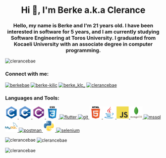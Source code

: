 
<h1 align="center">Hi 👋, I'm Berke a.k.a Clerance</h1>


<h3 align="center">Hello, my name is Berke and I'm 21 years old. I have been interested in software for 5 years, and I am currently studying Software Engineering at Toros University. I graduated from Kocaeli University with an associate degree in computer programming.</h3>

<p align="left"> <img src="https://komarev.com/ghpvc/?username=clerancebae&label=Profile%20views&color=0e75b6&style=flat" alt="clerancebae" /> </p>

<h3 align="left">Connect with me:</h3>
<p align="left">
<a href="https://twitter.com/berkebae" target="blank"><img align="center" src="https://raw.githubusercontent.com/rahuldkjain/github-profile-readme-generator/master/src/images/icons/Social/twitter.svg" alt="berkebae" height="30" width="40" /></a>
<a href="https://linkedin.com/in/berke-kilic" target="blank"><img align="center" src="https://raw.githubusercontent.com/rahuldkjain/github-profile-readme-generator/master/src/images/icons/Social/linked-in-alt.svg" alt="berke-kilic" height="30" width="40" /></a>
<a href="https://instagram.com/berke_klc_" target="blank"><img align="center" src="https://raw.githubusercontent.com/rahuldkjain/github-profile-readme-generator/master/src/images/icons/Social/instagram.svg" alt="berke_klc_" height="30" width="40" /></a>
<a href="https://www.leetcode.com/clerancebae" target="blank"><img align="center" src="https://raw.githubusercontent.com/rahuldkjain/github-profile-readme-generator/master/src/images/icons/Social/leet-code.svg" alt="clerancebae" height="30" width="40" /></a>
</p>

<h3 align="left">Languages and Tools:</h3>
<p align="left"> <a href="https://www.cprogramming.com/" target="_blank" rel="noreferrer"> <img src="https://raw.githubusercontent.com/devicons/devicon/master/icons/c/c-original.svg" alt="c" width="40" height="40"/> </a> <a href="https://www.w3schools.com/cpp/" target="_blank" rel="noreferrer"> <img src="https://raw.githubusercontent.com/devicons/devicon/master/icons/cplusplus/cplusplus-original.svg" alt="cplusplus" width="40" height="40"/> </a> <a href="https://www.w3schools.com/cs/" target="_blank" rel="noreferrer"> <img src="https://raw.githubusercontent.com/devicons/devicon/master/icons/csharp/csharp-original.svg" alt="csharp" width="40" height="40"/> </a> <a href="https://www.w3schools.com/css/" target="_blank" rel="noreferrer"> <img src="https://raw.githubusercontent.com/devicons/devicon/master/icons/css3/css3-original-wordmark.svg" alt="css3" width="40" height="40"/> </a> <a href="https://flutter.dev" target="_blank" rel="noreferrer"> <img src="https://www.vectorlogo.zone/logos/flutterio/flutterio-icon.svg" alt="flutter" width="40" height="40"/> </a> <a href="https://git-scm.com/" target="_blank" rel="noreferrer"> <img src="https://www.vectorlogo.zone/logos/git-scm/git-scm-icon.svg" alt="git" width="40" height="40"/> </a> <a href="https://www.w3.org/html/" target="_blank" rel="noreferrer"> <img src="https://raw.githubusercontent.com/devicons/devicon/master/icons/html5/html5-original-wordmark.svg" alt="html5" width="40" height="40"/> </a> <a href="https://www.java.com" target="_blank" rel="noreferrer"> <img src="https://raw.githubusercontent.com/devicons/devicon/master/icons/java/java-original.svg" alt="java" width="40" height="40"/> </a> <a href="https://developer.mozilla.org/en-US/docs/Web/JavaScript" target="_blank" rel="noreferrer"> <img src="https://raw.githubusercontent.com/devicons/devicon/master/icons/javascript/javascript-original.svg" alt="javascript" width="40" height="40"/> </a> <a href="https://www.mongodb.com/" target="_blank" rel="noreferrer"> <img src="https://raw.githubusercontent.com/devicons/devicon/master/icons/mongodb/mongodb-original-wordmark.svg" alt="mongodb" width="40" height="40"/> </a> <a href="https://www.microsoft.com/en-us/sql-server" target="_blank" rel="noreferrer"> <img src="https://www.svgrepo.com/show/303229/microsoft-sql-server-logo.svg" alt="mssql" width="40" height="40"/> </a> <a href="https://www.mysql.com/" target="_blank" rel="noreferrer"> <img src="https://raw.githubusercontent.com/devicons/devicon/master/icons/mysql/mysql-original-wordmark.svg" alt="mysql" width="40" height="40"/> </a> <a href="https://postman.com" target="_blank" rel="noreferrer"> <img src="https://www.vectorlogo.zone/logos/getpostman/getpostman-icon.svg" alt="postman" width="40" height="40"/> </a> <a href="https://www.python.org" target="_blank" rel="noreferrer"> <img src="https://raw.githubusercontent.com/devicons/devicon/master/icons/python/python-original.svg" alt="python" width="40" height="40"/> </a> <a href="https://www.selenium.dev" target="_blank" rel="noreferrer"> <img src="https://raw.githubusercontent.com/detain/svg-logos/780f25886640cef088af994181646db2f6b1a3f8/svg/selenium-logo.svg" alt="selenium" width="40" height="40"/> </a> </p>

<p><img align="left" src="https://github-readme-stats.vercel.app/api/top-langs?username=clerancebae&show_icons=true&locale=en&layout=compact" alt="clerancebae" /></p>

<p>&nbsp;<img align="center" src="https://github-readme-stats.vercel.app/api?username=clerancebae&show_icons=true&locale=en" alt="clerancebae" /></p>

<p><img align="center" src="https://github-readme-streak-stats.herokuapp.com/?user=clerancebae&" alt="clerancebae" /></p>


<!--Hello, my name is Berke and I'm 21 years old. I have been interested in software for 5 years, and I am currently studying Software Engineering at Toros University. I graduated from Kocaeli University with an associate degree in computer programming.

<div align="center">
<img src="https://komarev.com/ghpvc/?username=clerancebae&color=blue" alt="clerancebae"/>
<br>
  
  [![Discord Presence](https://lanyard.cnrad.dev/api/419836743878180874)](https://discord.com/users/419836743878180874)
<br>
   <a href="https://ionicabizau.github.io/github-profile-languages/api.html?clerancebae"><img src="https://github-readme-stats-sigma-five.vercel.app/api/top-langs/?username=clerancebae&layout=compact&theme=highcontrast&langs_count=10" alt="top languages"></a>
  <br>
 <!-- <img src="http://github-readme-streak-stats.herokuapp.com?user=clerancebae&theme=highcontrast&hide_border=true">
</div>
  <!--<p align="center">
  <img width="320" height="445" src="https://spotify-github-profile.vercel.app/api/view?uid=21pc7okfoaufu2gztbrzbjqkq&cover_image=true&theme=default&bar_color=ff0000&bar_color_cover=true">
</p>


 <!--## 📞 Contact with me:
<p style="display: inline-block;" align="center">
<a href="https://www.instagram.com/clerancebae" target="blank"><img align="center" src="https://raw.githubusercontent.com/rahuldkjain/github-profile-readme-generator/master/src/images/icons/Social/instagram.svg" alt="clerancebae" height="30" width="40" /></a><a href="https://open.spotify.com/user/21pc7okfoaufu2gztbrzbjqkq" target="blank"><img align="center" src="https://raw.githubusercontent.com/rahuldkjain/github-profile-readme-generator/master/src/images/icons/Social/spotify.svg" alt="clerancebae" height="30" width="40" /></a> 
<a href="https://open.spotify.com/artist/6CGsPYgRSVWoUeoH0rWaZx" target="blank"><img align="center" src="https://raw.githubusercontent.com/rahuldkjain/github-profile-readme-generator/master/src/images/icons/Social/spotify.svg" alt="clerancebae" height="30" width="40" /></a>
<a href="https://discord.com/users/419836743878180874" target="blank"><img align="center" src="https://raw.githubusercontent.com/rahuldkjain/github-profile-readme-generator/master/src/images/icons/Social/discord.svg" alt="clerancebae" height="30" width="40" /></a>
</p>

## 💻 Languages and Tools I'm Interested In:

<p style="display: inline-block;" align="center">
  <kbd>
    <kbd>💻</kbd>
    <br>
    <br>
    <img width="30px" src="https://www.vectorlogo.zone/logos/flutterio/flutterio-icon.svg" /> 
    <img width="30px" src="https://seeklogo.com/images/C/c-sharp-c-logo-02F17714BA-seeklogo.com.png" /> 
    <img width="30px" src="https://seeklogo.com/images/C/c-logo-43CE78FF9C-seeklogo.com.png" /> 
    <img width="30px" src="https://seeklogo.com/images/P/python-logo-A32636CAA3-seeklogo.com.png" />
  </kbd>
  <kbd>
    <kbd>🌐</kbd>
    <br>
    <br>
    <img width="30px" src="https://cdn.discordapp.com/attachments/1056653734236655658/1095765931218698311/5847f5bdcef1014c0b5e489c.png" />
    <img width="30px" src="https://cdn.discordapp.com/attachments/1056653734236655658/1095765930992218193/68747470733a2f2f7365656b6c6f676f2e636f6d2f696d616765732f432f637373332d6c6f676f2d383732343037353237342d7365656b6c6f676f2e636f6d2e706e67.png" />
    <img width="30px" src="https://upload.wikimedia.org/wikipedia/commons/thumb/9/99/Unofficial_JavaScript_logo_2.svg/512px-Unofficial_JavaScript_logo_2.svg.png?20141107110902" />
    <img width="30px" src="https://nodejs.org/static/images/logo.svg" />
  </kbd>
   <br>
  <kbd>
    <kbd>🔧</kbd>
    <br>
    <br>
    <img width="30px" src="https://upload.wikimedia.org/wikipedia/commons/thumb/2/2c/Visual_Studio_Icon_2022.svg/193px-Visual_Studio_Icon_2022.svg.png?20221004110509" />
    <img width="30px" src="https://cdn.discordapp.com/attachments/1056653734236655658/1095769344719462461/68747470733a2f2f77372e706e6777696e672e636f6d2f706e67732f3633312f3732302f706e672d7472616e73706172656e742d65636c697073652d666f756e646174696f6e2d696e74656772617465642d646576656c6f706d656e742d656e7669726f.png" />
    <img width="30px" src="https://res.cloudinary.com/canonical/image/fetch/f_auto,q_auto,fl_sanitize,w_60,h_60/https://dashboard.snapcraft.io/site_media/appmedia/2018/08/icon_CE_256_2Qe5uEl.png"/>
  </kbd>
  <kbd>
    <kbd>🔧</kbd>
    <br>
    <br>
        <img width="30px" src="https://cdn.discordapp.com/attachments/1056653734236655658/1095769345017262151/68747470733a2f2f70312e6869636c69706172742e636f6d2f707265766965772f3938312f3130312f3330322f736c65656b2d78702d736f6674776172652d6465762d632d69636f6e2e6a7067-removebg-preview.png" />
    <img width="30px" src="https://cdn.discordapp.com/attachments/1056653734236655658/1095769345252131011/68747470733a2f2f77372e706e6777696e672e636f6d2f706e67732f3833322f3338362f706e672d7472616e73706172656e742d696e74656c6c696a2d77656273746f726d2d6d61636f732d6269677375722d69636f6e2e706e67-removebg-preview.png" />
    <img width="30px" src="https://dtffvb2501i0o.cloudfront.net/images/logos/logo-page/rad-studio-logo-1024.png" />
  </kbd>
   <br>
   <kbd>
    <kbd>⚙️</kbd>
    <br>
    <br>
    <img width="30px" src="https://cdn.discordapp.com/attachments/1056653734236655658/1095767682630037645/18133-removebg-preview.png" />
    <img width="30px" src="https://cdn.discordapp.com/attachments/1056653734236655658/1095767256778153995/68747470733a2f2f7365656b6c6f676f2e636f6d2f696d616765732f482f6865726f6b752d6c6f676f2d423737344137383636372d7365656b6c6f676f2e636f6d2e706e67.png" />
  </kbd>
   <kbd>
    <kbd>🛢</kbd>
    <br>
    <br>
    <img width="30px" src="https://cdn.discordapp.com/attachments/1056653734236655658/1095766895237550203/image_2023-04-12_204606130-removebg-preview.png" />
    <img width="30px" src="https://cdn.discordapp.com/attachments/1056653734236655658/1095767037072126043/image_2023-04-12_204638775-removebg-preview.png" />
  </kbd>
   <br>
  <kbd>
    <kbd>🖥</kbd>
    <br>
    <br>
    <img width="30px" src="https://www.freepnglogos.com/uploads/photoshop-png-logo/photoshop-logo-photoshop-imore-0.png" />
  </kbd>
</p>-->
